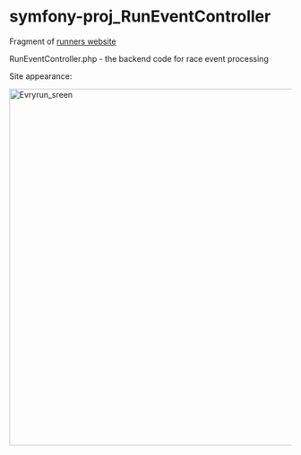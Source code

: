 # symfony-proj_RunEventController


Fragment of [runners website](https://github.com/alexander-kovalev2110/symfony-proj_RunEventController#:~:text=Fragment%20of%20a-,runners%20website,-RunEventController.php%20%2D%20the)

RunEventController.php - the backend code for race event processing

Site appearance:

<img width="636" alt="Evryrun_sreen" src="https://user-images.githubusercontent.com/56484012/187085232-91bd5cde-9be2-4be5-bcf7-3a68416a1779.png">
